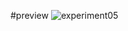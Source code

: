 #preview
![experiment05](https://user-images.githubusercontent.com/95423605/196957759-cc571b67-6bff-4c68-96fa-cbf9c849e097.gif)
